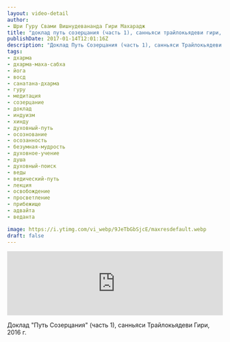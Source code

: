 ```yaml
---
layout: video-detail
author:
- Шри Гуру Свами Вишнудевананда Гири Махарадж
title: "доклад путь созерцания (часть 1), санньяси трайлокьядеви гири, 2016 г"
publishDate: 2017-01-14T12:01:16Z
description: "Доклад Путь Созерцания (часть 1), санньяси Трайлокьядеви Гири, 2016 г."
tags: 
- дхарма
- дхарма-маха-сабха
- йога
- восд
- санатана-дхарма
- гуру
- медитация
- созерцание
- доклад
- индуизм
- хинду
- духовный-путь
- осознование
- осозанность
- безумная-мудрость
- духовное-учение
- душа
- духовный-поиск
- веды
- ведический-путь
- лекция
- освобождение
- просветление
- прибежище
- адвайта
- веданта

image: https://i.ytimg.com/vi_webp/9JeTbGbSjcE/maxresdefault.webp
draft: false
---
```


<iframe width="100%" src="https://www.youtube.com/embed/9JeTbGbSjcE" frameborder="0" allowfullscreen=""></iframe> 

 Доклад "Путь Созерцания" (часть 1), санньяси Трайлокьядеви Гири, 2016 г.

  

 